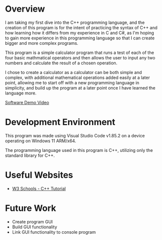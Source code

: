 # Overview

I am taking my first dive into the C++ programming language, and the creation of this program is for the intent of practicing the syntax of C++ and how learning how it differs from my experience in C and C#, as I'm hoping to gain more experience in this programming language so that I can create bigger and more complex programs.

This program is a simple calculator program that runs a test of each of the four basic mathmatical operators and then allows the user to input any two numbers and calculate the result of a chosen operation.

I chose to create a calculator as a calculator can be both simple and complex, with additional mathematical operations added easily at a later point, allowing me to start off with a new programming language in simplicity, and build up the program at a later point once I have learned the language more.

[Software Demo Video](http://youtube.link.goes.here)

# Development Environment

This program was made using Visual Studio Code v1.85.2 on a device operating on Windows 11 ARM/x64.

The programming language used in this program is C++, utilizing only the standard library for C++.

# Useful Websites

- [W3 Schools - C++ Tutorial](https://www.w3schools.com/cpp/default.asp)

# Future Work

- Create program GUI
- Build GUI functionality
- Link GUI functionality to console program